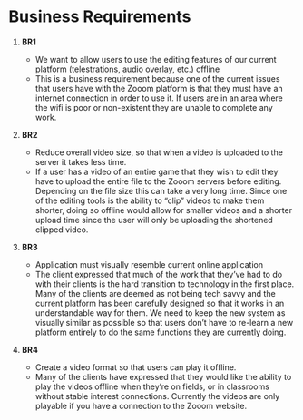 # Business Requirements

1. __BR1__
    *  We want to allow users to use the editing features of our current platform (telestrations, audio overlay, etc.) offline
    *  This is a business requirement because one of the current issues that users have with the Zooom platform is that they must have an internet connection in order to use it. If users are in an area where the wifi is poor or non-existent they are unable to complete any work. 
    
2. __BR2__
    *  Reduce overall video size, so that when a video is uploaded to the server it takes less time.
    *  If a user has a video of an entire game that they wish to edit they have to upload the entire file to the Zooom servers before editing. Depending on the file size this can take a very long time. Since one of the editing tools is the ability to “clip” videos to make them shorter, doing so offline would allow for smaller videos and a shorter upload time since the user will only be uploading the shortened clipped video.
    
3. __BR3__
    *  Application must visually resemble current online application
    *  The client expressed that much of the work that they’ve had to do with their clients is the hard transition to technology in the first place. Many of the clients are deemed as not being tech savvy and the current platform has been carefully designed so that it works in an understandable way for them. We need to keep the new system as visually similar as possible so that users don’t have to re-learn a new platform entirely to do the same functions they are currently doing.
    
4. __BR4__
    *  Create a video format so that users can play it offline.
    *  Many of the clients have expressed that they would like the ability to play the videos offline when they’re on fields, or in classrooms without stable interest connections. Currently the videos are only playable if you have a connection to the Zooom website.
